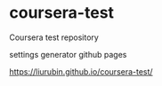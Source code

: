# coursera-test
Coursera test repository

settings generator github pages

https://liurubin.github.io/coursera-test/
